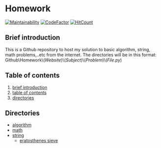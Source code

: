 # Homework

[![Maintainability](https://api.codeclimate.com/v1/badges/e8bd6a27ef2d2c6c863a/maintainability)](https://codeclimate.com/github/trqngdk/Homework/maintainability) [![CodeFactor](https://www.codefactor.io/repository/github/trqngdk/homework/badge)](https://www.codefactor.io/repository/github/trqngdk/homework) [![HitCount](https://hits.dwyl.com/trqngdk/Homework.svg?style=flat-square)](http://hits.dwyl.com/trqngdk/Homework)


## **Brief introduction**

This is a Github repository to host my solution to basic algorithm, string, math problems,..etc from the internet. The directories will be in this format: Github\Homework\\(_Website_)\\(_Subject_)\\(_Problem_)\\(_File.py_)

## **Table of contents**

1. [brief introduction](#brief-introduction)
2. [table of contents](#table-of-contents)
3. [directories](#directories)

## **Directories**

- [algorithm](./algo)
- [math](./math)
- [string](./string)
  - [eratosthenes sieve](./SievePrime.py)
